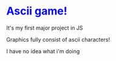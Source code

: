 <h1 style="color:blue">Ascii game!</h1>
<p>It's my first major project in JS</p>

<p>Graphics fully consist of ascii characters!</p>

<p>I have no idea what i'm doing</p>
